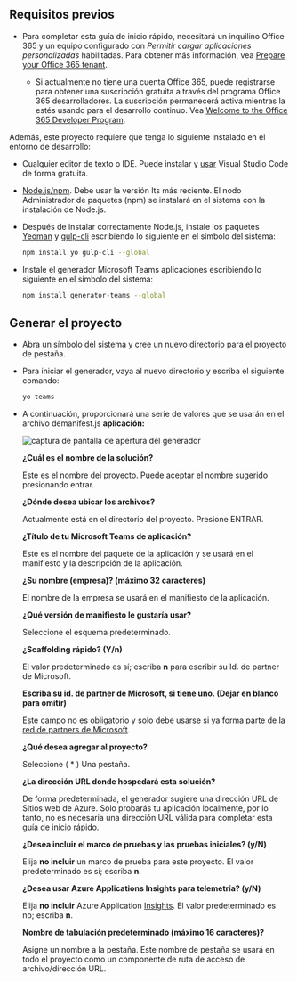 ## <a name="prerequisites"></a>Requisitos previos

- Para completar esta guía de inicio rápido, necesitará un inquilino Office 365 y un equipo configurado con *Permitir cargar aplicaciones personalizadas* habilitadas. Para obtener más información, vea [Prepare your Office 365 tenant](~/concepts/build-and-test/prepare-your-o365-tenant.md).

  - Si actualmente no tiene una cuenta Office 365, puede registrarse para obtener una suscripción gratuita a través del programa Office 365 desarrolladores. La suscripción permanecerá activa mientras la estés usando para el desarrollo continuo. Vea [Welcome to the Office 365 Developer Program](/office/developer-program/microsoft-365-developer-program).

Además, este proyecto requiere que tenga lo siguiente instalado en el entorno de desarrollo:

- Cualquier editor de texto o IDE. Puede instalar y [usar](https://code.visualstudio.com/download) Visual Studio Code de forma gratuita.

- [Node.js/npm](https://nodejs.org/en/). Debe usar la versión lts más reciente. El nodo Administrador de paquetes (npm) se instalará en el sistema con la instalación de Node.js.

- Después de instalar correctamente Node.js, instale los paquetes [Yeoman](https://yeoman.io/) y [gulp-cli](https://www.npmjs.com/package/gulp-cli) escribiendo lo siguiente en el símbolo del sistema:

    ```bash
    npm install yo gulp-cli --global
    ```

- Instale el generador Microsoft Teams aplicaciones escribiendo lo siguiente en el símbolo del sistema:

    ```bash
    npm install generator-teams --global
    ```

## <a name="generate-your-project"></a>Generar el proyecto

- Abra un símbolo del sistema y cree un nuevo directorio para el proyecto de pestaña.

- Para iniciar el generador, vaya al nuevo directorio y escriba el siguiente comando:

    ```bash
    yo teams
    ```

- A continuación, proporcionará una serie de valores que se usarán en el archivo demanifest.js **aplicación:**

    ![captura de pantalla de apertura del generador](/microsoftteams/platform/assets/images/tab-images/teamsTabScreenshot.PNG)

    **¿Cuál es el nombre de la solución?**

    Este es el nombre del proyecto. Puede aceptar el nombre sugerido presionando entrar.

    **¿Dónde desea ubicar los archivos?**

    Actualmente está en el directorio del proyecto. Presione ENTRAR.

    **¿Título de tu Microsoft Teams de aplicación?**

    Este es el nombre del paquete de la aplicación y se usará en el manifiesto y la descripción de la aplicación.

    **¿Su nombre (empresa)? (máximo 32 caracteres)**

    El nombre de la empresa se usará en el manifiesto de la aplicación.

    **¿Qué versión de manifiesto le gustaría usar?**

    Seleccione el esquema predeterminado.

    **¿Scaffolding rápido? (Y/n)**

    El valor predeterminado es sí; escriba **n** para escribir su Id. de partner de Microsoft.

    **Escriba su id. de partner de Microsoft, si tiene uno. (Dejar en blanco para omitir)**

    Este campo no es obligatorio y solo debe usarse si ya forma parte de [la red de partners de Microsoft](https://partner.microsoft.com).

    **¿Qué desea agregar al proyecto?**

    Seleccione ( &ast; ) Una pestaña.

    **¿La dirección URL donde hospedará esta solución?**

    De forma predeterminada, el generador sugiere una dirección URL de Sitios web de Azure. Solo probarás tu aplicación localmente, por lo tanto, no es necesaria una dirección URL válida para completar esta guía de inicio rápido.

    **¿Desea incluir el marco de pruebas y las pruebas iniciales? (y/N)**

    Elija **no incluir** un marco de prueba para este proyecto. El valor predeterminado es sí; escriba **n**.

    **¿Desea usar Azure Applications Insights para telemetría? (y/N)**

    Elija **no incluir** Azure Application [Insights](/azure-docs/articles/azure-monitor/app/app-insights-overview.md). El valor predeterminado es no; escriba **n**.

    **Nombre de tabulación predeterminado (máximo 16 caracteres)?**

    Asigne un nombre a la pestaña. Este nombre de pestaña se usará en todo el proyecto como un componente de ruta de acceso de archivo/dirección URL.
